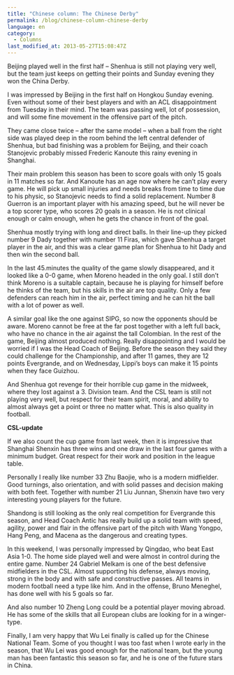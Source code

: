 ```yaml
---
title: "Chinese column: The Chinese Derby"
permalink: /blog/chinese-column-chinese-derby
language: en
category:
  - Columns
last_modified_at: 2013-05-27T15:08:47Z
---
```


Beijing played well in the first half – Shenhua is still not playing very well, but the team just keeps on getting their points and Sunday evening they won the China Derby.



I was impressed by Beijing in the first half on Hongkou Sunday evening. Even without some of their best players and with an ACL disappointment from Tuesday in their mind. The team was passing well, lot of possession, and will some fine movement in the offensive part of the pitch.



They came close twice – after the same model – when a ball from the right side was played deep in the room behind the left central defender of Shenhua, but bad finishing was a problem for Beijing, and their coach Stanojevic probably missed Frederic Kanoute this rainy evening in Shanghai.



Their main problem this season has been to score goals with only 15 goals in 11 matches so far. And Kanoute has an age now where he can’t play every game. He will pick up small injuries and needs breaks from time to time due to his physic, so Stanojevic needs to find a solid replacement. Number 8 Guerron is an important player with his amazing speed, but he will never be a top scorer type, who scores 20 goals in a season. He is not clinical enough or calm enough, when he gets the chance in front of the goal.

Shenhua mostly trying with long and direct balls. In their line-up they picked number 9 Dady together with number 11 Firas, which gave Shenhua a target player in the air, and this was a clear game plan for Shenhua to hit Dady and then win the second ball.



In the last 45.minutes the quality of the game slowly disappeared, and it looked like a 0-0 game, when Moreno headed in the only goal. I still don’t think Moreno is a suitable captain, because he is playing for himself before he thinks of the team, but his skills in the air are top quality. Only a few defenders can reach him in the air, perfect timing and he can hit the ball with a lot of power as well.



A similar goal like the one against SIPG, so now the opponents should be aware. Moreno cannot be free at the far post together with a left full back, who have no chance in the air against the tall Colombian. In the rest of the game, Beijing almost produced nothing. Really disappointing and I would be worried if I was the Head Coach of Beijing. Before the season they said they could challenge for the Championship, and after 11 games, they are 12 points Evergrande, and on Wednesday, Lippi’s boys can make it 15 points when they face Guizhou.

And Shenhua got revenge for their horrible cup game in the midweek, where they lost against a 3. Division team. And the CSL team is still not playing very well, but respect for their team spirit, moral, and ability to almost always get a point or three no matter what. This is also quality in football. 



**CSL-update**

If we also count the cup game from last week, then it is impressive that Shanghai Shenxin has three wins and one draw in the last four games with a minimum budget. Great respect for their work and position in the league table. 



Personally I really like number 33 Zhu Baojie, who is a modern midfielder. Good turnings, also orientation, and with solid passes and decision making with both feet. Together with number 21 Liu Junnan, Shenxin have two very interesting young players for the future.

Shandong is still looking as the only real competition for Evergrande this season, and Head Coach Antic has really build up a solid team with speed, agility, power and flair in the offensive part of the pitch with Wang Yongpo, Hang Peng, and Macena as the dangerous and creating types. 



In this weekend, I was personally impressed by Qingdao, who beat East Asia 1-0. The home side played well and were almost in control during the entire game. Number 24 Gabriel Melkam is one of the best defensive midfielders in the CSL. Almost supporting his defense, always moving, strong in the body and with safe and constructive passes. All teams in modern football need a type like him. And in the offense, Bruno Meneghel, has done well with his 5 goals so far.



And also number 10 Zheng Long could be a potential player moving abroad. He has some of the skills that all European clubs are looking for in a winger-type.

Finally, I am very happy that Wu Lei finally is called up for the Chinese National Team. Some of you thought I was too fast when I wrote early in the season, that Wu Lei was good enough for the national team, but the young man has been fantastic this season so far, and he is one of the future stars in China.
